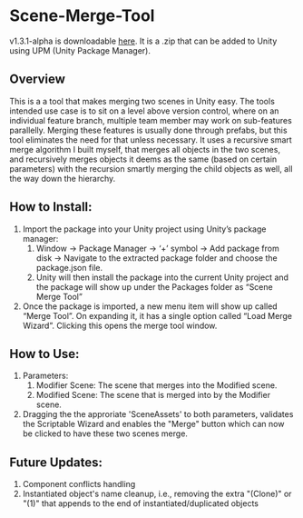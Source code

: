# Scene-Merge-Tool

v1.3.1-alpha is downloadable [here](https://github.com/JT5519/Scene-Merge-Tool/releases/tag/v1.3.1-alpha). It is a .zip that can be added to Unity using UPM (Unity Package Manager).

## Overview
This is a a tool that makes merging two scenes in Unity easy. The tools intended use case is to sit on a level above version control, where on an individual feature branch, multiple team member may work on sub-features parallelly. Merging these features is usually done through prefabs, but this tool eliminates the need for that unless necessary. It uses a recursive smart merge algorithm I built myself, that merges all objects in the two scenes, and recursively merges objects it deems as the same (based on certain parameters) with the recursion smartly merging the child objects as well, all the way down the hierarchy. 



## How to Install:
1.	Import the package into your Unity project using Unity’s package manager:
    1. Window -> Package Manager -> ‘+’ symbol -> Add package from disk -> Navigate to the extracted package folder and choose the package.json file. 
    2. Unity will then install the package into the current Unity project and the package will show up under the Packages folder as “Scene Merge Tool”
2.	Once the package is imported, a new menu item will show up called “Merge Tool”. On expanding it, it has a single option called “Load Merge Wizard”. Clicking this opens the merge tool window.


## How to Use:
1. Parameters:
   1. Modifier Scene: The scene that merges into the Modified scene.
   2. Modified Scene: The scene that is merged into by the Modifier scene.
2. Dragging the the approriate 'SceneAssets' to both parameters, validates the Scriptable Wizard and enables the "Merge" button which can now be clicked to have these two scenes merge.


## Future Updates:
1. Component conflicts handling
2. Instantiated object's name cleanup, i.e., removing the extra "(Clone)" or "(1)" that appends to the end of instantiated/duplicated objects
 
